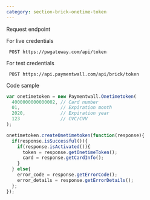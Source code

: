 ```yaml
---
category: section-brick-onetime-token
---
```

Request endpoint

For live credentials
```
 POST https://pwgateway.com/api/token
```

For test credentials

```
 POST https://api.paymentwall.com/api/brick/token
```

Code sample
```javascript
var onetimetoken = new Paymentwall.Onetimetoken(
  4000000000000002, // Card number
  01,               // Expiration month
  2020,             // Expiration year
  123               // CVC/CVV
);

onetimetoken.createOnetimetoken(function(response){
  if(response.isSuccessful()){
    if(response.isActivated()){
      token = response.getOnetimeToken();
      card = response.getCardInfo();
    }
  } else{
    error_code = response.getErrorCode();
    error_details = response.getErrorDetails();
  };
});
```